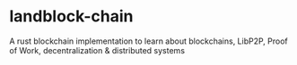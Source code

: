 # landblock-chain
A rust blockchain implementation to learn about blockchains, LibP2P, Proof of Work, decentralization &amp; distributed systems
